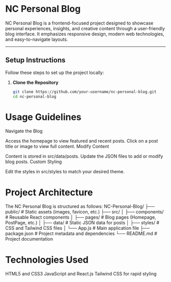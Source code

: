 # NC Personal Blog

NC Personal Blog is a frontend-focused project designed to showcase personal experiences, insights, and creative content through a user-friendly blog interface. It emphasizes responsive design, modern web technologies, and easy-to-navigate layouts.

---

## Setup Instructions

Follow these steps to set up the project locally:

1. **Clone the Repository**  
   ```bash
   git clone https://github.com/your-username/nc-personal-blog.git
   cd nc-personal-blog
# Usage Guidelines
Navigate the Blog

Access the homepage to view featured and recent posts.
Click on a post title or image to view full content.
Modify Content

Content is stored in src/data/posts. Update the JSON files to add or modify blog posts.
Custom Styling

Edit the styles in src/styles to match your desired theme.


# Project Architecture
The NC Personal Blog is structured as follows:
NC-Personal-Blog/
├── public/         # Static assets (images, favicon, etc.)
├── src/
│   ├── components/ # Reusable React components
│   ├── pages/      # Blog pages (Homepage, PostPage, etc.)
│   ├── data/       # Static JSON data for posts
│   ├── styles/     # CSS and Tailwind CSS files
│   └── App.js      # Main application file
├── package.json    # Project metadata and dependencies
└── README.md       # Project documentation

# Technologies Used
HTML5 and CSS3
JavaScript and React.js
Tailwind CSS for rapid styling